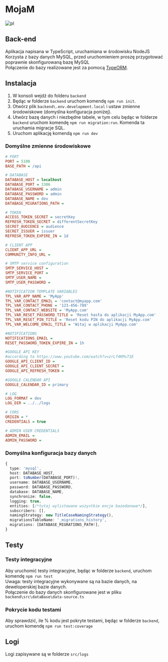 # MojaM

![pl](https://img.shields.io/badge/lang-pl-red.svg)

## Back-end

Aplikacja napisana w TypeScript, uruchamiana w środowisku NodeJS  
Korzysta z bazy danych MySQL, przed uruchomieniem proszę przygotować poprawnie skonfigurowaną bazę MySQL  
Połączenie do bazy realizowane jest za pomocą [TypeORM](https://typeorm.io/).  

## Instalacja
1. W konsoli wejdź do folderu ``backend``
2. Będąc w folderze ``backend`` uruchom komendę ``npm run init``.
3. Otwórz plik ``backend\.env.development.local`` i ustaw zmienne środowiskowe (domyślna konfiguracja poniżej).
4. Utwórz bazę danych i niezbędne tabele, w tym celu będąc w folderze ``backend`` uruchom komendę ``npm run migration:run``. Komenda ta uruchamia migracje SQL.
6. Uruchom aplikację komendą ``npm run dev``

### Domyślne zmienne środowiskowe
```ini
# PORT
PORT = 5100
BASE_PATH = /api

# DATABASE
DATABASE_HOST = localhost
DATABASE_PORT = 3306
DATABASE_USERNAME = admin
DATABASE_PASSWORD = admin
DATABASE_NAME = dev
DATABASE_MIGRATIONS_PATH =

# TOKEN
ACCESS_TOKEN_SECRET = secretKey
REFRESH_TOKEN_SECRET = differentSecretKey
SECRET_AUDIENCE = audience
SECRET_ISSUER = issuer
REFRESH_TOKEN_EXPIRE_IN = 1d

# CLIENT APP
CLIENT_APP_URL =
COMMUNITY_INFO_URL =

# SMTP service configuration
SMTP_SERVICE_HOST =
SMTP_SERVICE_PORT =
SMTP_USER_NAME =
SMTP_USER_PASSWORD =

#NOTIFICATION TEMPLATE VARIABLES
TPL_VAR_APP_NAME = 'MyApp'
TPL_VAR_CONTACT_EMAIL = 'contact@myapp.com'
TPL_VAR_CONTACT_PHONE = '123-456-789'
TPL_VAR_CONTACT_WEBSITE = 'MyApp.com'
TPL_VAR_RESET_PASSWORD_TITLE = 'Reset hasła do aplikacji MyApp.com'
TPL_VAR_RESET_PIN_TITLE = 'Reset kodu PIN do aplikacji MyApp.com'
TPL_VAR_WELCOME_EMAIL_TITLE = 'Witaj w aplikacji MyApp.com'

#NOTIFICATIONS
NOTIFICATIONS_EMAIL =
RESET_PASSWORD_TOKEN_EXPIRE_IN = 1h

#GOOGLE API KEY
#according to https://www.youtube.com/watch?v=zrLf4KMs71E
GOOGLE_API_CLIENT_ID =
GOOGLE_API_CLIENT_SECRET =
GOOGLE_API_REFRESH_TOKEN =

#GOOGLE CALENDAR API
GOOGLE_CALENDAR_ID = primary

# LOG
LOG_FORMAT = dev
LOG_DIR = ../../logs

# CORS
ORIGIN = *
CREDENTIALS = true

# ADMIN USER CREDENTIALS
ADMIN_EMAIL =
ADMIN_PASSWORD =
```
### Domyślna konfiguracja bazy danych
```ts
{
  type: 'mysql',
  host: DATABASE_HOST,
  port: toNumber(DATABASE_PORT)!,
  username: DATABASE_USERNAME,
  password: DATABASE_PASSWORD,
  database: DATABASE_NAME,
  synchronize: false,
  logging: true,
  entities: [/*tutaj wylistowane wszystkie encje bazodanowe*/],
  subscribers: [],
  namingStrategy: new TitleCaseNamingStrategy(),
  migrationsTableName: '_migrations_history',
  migrations: [DATABASE_MIGRATIONS_PATH!],
}
```

## Testy

### Testy integracyjne

Aby uruchomić testy integracyjne, będąc w folderze ``backend``, uruchom komendę ``npm run test``  
Uwaga: testy integracyjne wykonywane są na bazie danych, na deweloperskiej bazie danych.  
Połączenie do bazy danych skonfigurowane jest w pliku ``backend\src\dataBase\data-source.ts``


### Pokrycie kodu testami

Aby sprawdzić, ile % kodu jest pokryte testami, będąc w folderze ``backend``, uruchom komendę ``npm run test:coverage``  


## Logi

Logi zapisywane są w folderze ``src/logs``